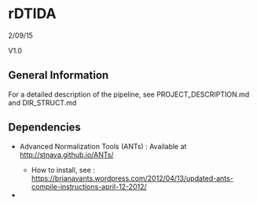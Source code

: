 # rDTIDA

2/09/15

V1.0

## General Information

For a detailed description of the pipeline, see PROJECT_DESCRIPTION.md and DIR_STRUCT.md

## Dependencies

* Advanced Normalization Tools (ANTs) : Available at http://stnava.github.io/ANTs/
	* How to install, see : https://brianavants.wordpress.com/2012/04/13/updated-ants-compile-instructions-april-12-2012/

* 
